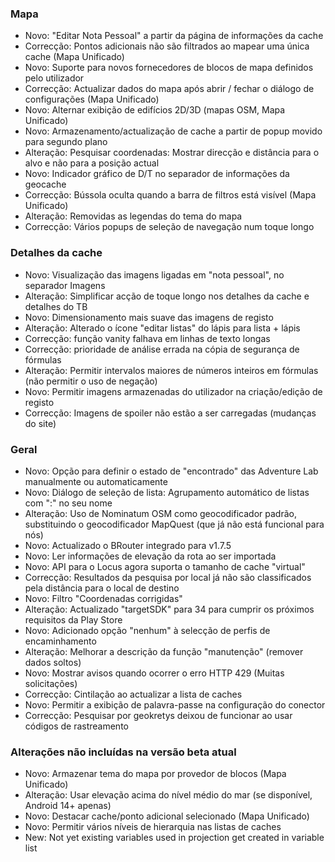 ### Mapa
- Novo: "Editar Nota Pessoal" a partir da página de informações da cache
- Correcção: Pontos adicionais não são filtrados ao mapear uma única cache (Mapa Unificado)
- Novo: Suporte para novos fornecedores de blocos de mapa definidos pelo utilizador
- Correcção: Actualizar dados do mapa após abrir / fechar o diálogo de configurações (Mapa Unificado)
- Novo: Alternar exibição de edifícios 2D/3D (mapas OSM, Mapa Unificado)
- Novo: Armazenamento/actualização de cache a partir de popup movido para segundo plano
- Alteração: Pesquisar coordenadas: Mostrar direcção e distância para o alvo e não para a posição actual
- Novo: Indicador gráfico de D/T no separador de informações da geocache
- Correcção: Bússola oculta quando a barra de filtros está visível (Mapa Unificado)
- Alteração: Removidas as legendas do tema do mapa
- Correcção: Vários popups de seleção de navegação num toque longo

### Detalhes da cache
- Novo: Visualização das imagens ligadas em "nota pessoal", no separador Imagens
- Alteração: Simplificar acção de toque longo nos detalhes da cache e detalhes do TB
- Novo: Dimensionamento mais suave das imagens de registo
- Alteração: Alterado o ícone "editar listas" do lápis para lista + lápis
- Correcção: função vanity falhava em linhas de texto longas
- Correcção: prioridade de análise errada na cópia de segurança de fórmulas
- Alteração: Permitir intervalos maiores de números inteiros em fórmulas (não permitir o uso de negação)
- Novo: Permitir imagens armazenadas do utilizador na criação/edição de registo
- Correcção: Imagens de spoiler não estão a ser carregadas (mudanças do site)

### Geral
- Novo: Opção para definir o estado de "encontrado" das Adventure Lab manualmente ou automaticamente
- Novo: Diálogo de seleção de lista: Agrupamento automático de listas com ":" no seu nome
- Alteração: Uso de Nominatum OSM como geocodificador padrão, substituindo o geocodificador MapQuest (que já não está funcional para nós)
- Novo: Actualizado o BRouter integrado para v1.7.5
- Novo: Ler informações de elevação da rota ao ser importada
- Novo: API para o Locus agora suporta o tamanho de cache "virtual"
- Correcção: Resultados da pesquisa por local já não são classificados pela distância para o local de destino
- Novo: Filtro "Coordenadas corrigidas"
- Alteração: Actualizado "targetSDK" para 34 para cumprir os próximos requisitos da Play Store
- Novo: Adicionado opção "nenhum" à selecção de perfis de encaminhamento
- Alteração: Melhorar a descrição da função "manutenção" (remover dados soltos)
- Novo: Mostrar avisos quando ocorrer o erro HTTP 429 (Muitas solicitações)
- Correcção: Cintilação ao actualizar a lista de caches
- Novo: Permitir a exibição de palavra-passe na configuração do conector
- Correcção: Pesquisar por geokretys deixou de funcionar ao usar códigos de rastreamento

### Alterações não incluídas na versão beta atual
- Novo: Armazenar tema do mapa por provedor de blocos (Mapa Unificado)
- Alteração: Usar elevação acima do nível médio do mar (se disponível, Android 14+ apenas)
- Novo: Destacar cache/ponto adicional selecionado (Mapa Unificado)
- Novo: Permitir vários níveis de hierarquia nas listas de caches
- New: Not yet existing variables used in projection get created in variable list
